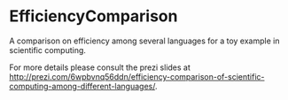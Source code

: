 EfficiencyComparison
====================

A comparison on efficiency among several languages for a toy example in scientific computing.

For more details please consult the prezi slides at http://prezi.com/6wpbvnq56ddn/efficiency-comparison-of-scientific-computing-among-different-languages/. 